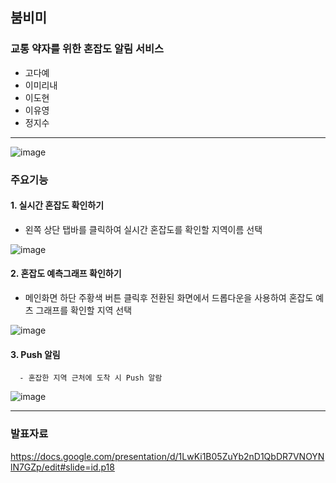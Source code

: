 ## 붐비미
### 교통 약자를 위한 혼잡도 알림 서비스
- 고다예
- 이미리내
- 이도현
- 이유영
- 정지수
----------------------

![image](https://github.com/DoHyeonCP/All-I-s-on-me/assets/119473997/7395b09e-3895-4ea3-814a-b6bb1e6d10e6)


### 주요기능
#### 1. 실시간 혼잡도 확인하기
   - 왼쪽 상단 탭바를 클릭하여 실시간 혼잡도를 확인할 지역이름 선택
   
![image](https://github.com/DoHyeonCP/All-I-s-on-me/assets/119473997/55e6af7d-16b9-4ac5-9bda-3bf75b734350)

#### 2. 혼잡도 예측그래프 확인하기
  - 메인화면 하단 주황색 버튼 클릭후 전환된 화면에서 드롭다운을 사용하여 혼잡도 예츠 그래프를 확인할 지역 선택

![image](https://github.com/DoHyeonCP/All-I-s-on-me/assets/119473997/b941781b-6bad-4f32-92f3-c4053bf18b1f)

#### 3. Push 알림
      - 혼잡한 지역 근처에 도착 시 Push 알람
![image](https://github.com/DoHyeonCP/All-I-s-on-me/assets/119473997/3b86dc93-34cf-4c3d-95d2-57ae982e39ac)


------------------------------
### 발표자료
https://docs.google.com/presentation/d/1LwKi1B05ZuYb2nD1QbDR7VNOYNlN7GZp/edit#slide=id.p18



